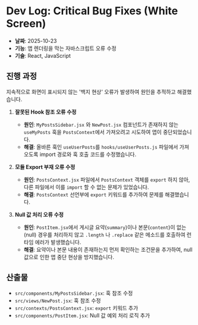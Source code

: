 # Dev Log: Critical Bug Fixes (White Screen)

- **날짜**: 2025-10-23
- **기능**: 앱 렌더링을 막는 자바스크립트 오류 수정
- **기술**: React, JavaScript

## 진행 과정

지속적으로 화면이 표시되지 않는 '백지 현상' 오류가 발생하여 원인을 추적하고 해결했습니다.

1.  **잘못된 Hook 참조 오류 수정**
    - **원인**: `MyPostsSidebar.jsx` 와 `NewPost.jsx` 컴포넌트가 존재하지 않는 `useMyPosts` 훅을 `PostsContext`에서 가져오려고 시도하여 앱이 중단되었습니다.
    - **해결**: 올바른 훅인 `useUserPosts`를 `hooks/useUserPosts.js` 파일에서 가져오도록 import 경로와 훅 호출 코드를 수정했습니다.

2.  **모듈 Export 부재 오류 수정**
    - **원인**: `PostsContext.jsx` 파일에서 `PostsContext` 객체를 `export` 하지 않아, 다른 파일에서 이를 `import` 할 수 없는 문제가 있었습니다.
    - **해결**: `PostsContext` 선언부에 `export` 키워드를 추가하여 문제를 해결했습니다.

3.  **Null 값 처리 오류 수정**
    - **원인**: `PostItem.jsx`에서 게시글 요약(`summary`)이나 본문(`content`)이 없는(null) 경우를 처리하지 않고 `.length` 나 `.replace` 같은 메소드를 호출하여 런타임 에러가 발생했습니다.
    - **해결**: 요약이나 본문 내용이 존재하는지 먼저 확인하는 조건문을 추가하여, null 값으로 인한 앱 중단 현상을 방지했습니다.

## 산출물

- `src/components/MyPostsSidebar.jsx`: 훅 참조 수정
- `src/views/NewPost.jsx`: 훅 참조 수정
- `src/contexts/PostsContext.jsx`: `export` 키워드 추가
- `src/components/PostItem.jsx`: Null 값 예외 처리 로직 추가
